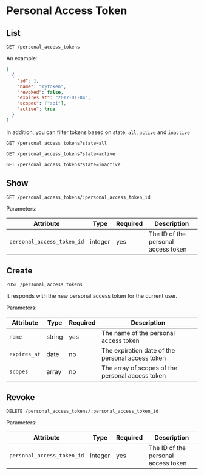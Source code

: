 # Personal Access Token

## List

```
GET /personal_access_tokens
```

An example:
```json
[
  {
    "id": 1,
    "name": "mytoken",
    "revoked": false,
    "expires_at": "2017-01-04",
    "scopes": ["api"],
    "active": true
  }
]
```

In addition, you can filter tokens based on state: `all`, `active` and `inactive`

```
GET /personal_access_tokens?state=all
```

```
GET /personal_access_tokens?state=active
```

```
GET /personal_access_tokens?state=inactive
```

## Show

```
GET /personal_access_tokens/:personal_access_token_id
```

Parameters:

| Attribute | Type | Required | Description |
| --------- | ---- | -------- | ----------- |
| `personal_access_token_id` | integer | yes | The ID of the personal access token |

## Create

```
POST /personal_access_tokens
```

It responds with the new personal access token for the current user.

Parameters:

| Attribute | Type | Required | Description |
| --------- | ---- | -------- | ----------- |
| `name` | string | yes | The name of the personal access token |
| `expires_at` | date | no | The expiration date of the personal access token |
| `scopes` | array | no | The array of scopes of the personal access token |

## Revoke

```
DELETE /personal_access_tokens/:personal_access_token_id
```

Parameters:

| Attribute | Type | Required | Description |
| --------- | ---- | -------- | ----------- |
| `personal_access_token_id` | integer | yes | The ID of the personal access token |
